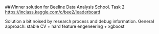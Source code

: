 ##Winner solution for Beeline Data Analysis School. Task 2
https://inclass.kaggle.com/c/bee2/leaderboard

Solution a bit noised by research process and debug information.
General approach: stable CV + hard feature engeneering + xgboost
